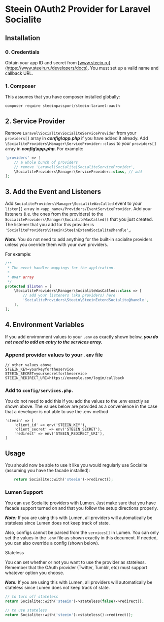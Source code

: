 # Steein OAuth2 Provider for Laravel Socialite


## Installation

### 0. Credentials

Obtain your app ID and secret from [www.steein.ru](https://www.steein.ru/developers/docs). You must set up a valid name and callback URL.

### 1. Composer
This assumes that you have composer installed globally:

```
composer require steeinpassport/steein-laravel-oauth
```

## 2. Service Provider

Remove ```Laravel\Socialite\SocialiteServiceProvider``` from your ```providers[]``` array in ***config\app.php*** if you have added it already.
Add ```\SocialiteProviders\Manager\ServiceProvider::class``` to your ```providers[]``` array in ***config\app.php***.
For example:

```php
'providers' => [
    // a whole bunch of providers
    // remove 'Laravel\Socialite\SocialiteServiceProvider',
    \SocialiteProviders\Manager\ServiceProvider::class, // add
];
```


## 3. Add the Event and Listeners

Add ```SocialiteProviders\Manager\SocialiteWasCalled``` event to your ```listen[]``` array in ```<app_name>/Providers/EventServiceProvider```.
Add your listeners (i.e. the ones from the providers) to the ```SocialiteProviders\Manager\SocialiteWasCalled[]``` that you just created.
The listener that you add for this provider is ```'SocialiteProviders\Steein\SteeinExtendSocialite@handle'```,.

***Note:*** You do not need to add anything for the built-in socialite providers unless you override them with your own providers.

For example:

```php
/**
 * The event handler mappings for the application.
 *
 * @var array
 */
protected $listen = [
    \SocialiteProviders\Manager\SocialiteWasCalled::class => [
        // add your listeners (aka providers) here
        'SocialiteProviders\Steein\SteeinExtendSocialite@handle',
    ],
];
```

## 4. Environment Variables

If you add environment values to your ```.env``` as exactly shown below, ***you do not need to add an entry to the services array.***

### Append provider values to your ```.env``` file

```
// other values above
STEEIN_KEY=yourkeyfortheservice
STEEIN_SECRET=yoursecretfortheservice
STEEIN_REDIRECT_URI=https://example.com/login/callback
```

### Add to ```config/services.php```.

You do not need to add this if you add the values to the .env exactly as shown above. The values below are provided as a convenience in the case that a developer is not able to use the .env method

```
'steein' => [
    'client_id' => env('STEEIN_KEY'),
    'client_secret' => env('STEEIN_SECRET'),
    'redirect' => env('STEEIN_REDIRECT_URI'),  
]
```
## Usage

You should now be able to use it like you would regularly use Socialite (assuming you have the facade installed):

```php
    return Socialite::with('steein')->redirect();
```


### Lumen Support

You can use Socialite providers with Lumen. Just make sure that you have facade support turned on and that you follow the setup directions properly.

***Note:*** If you are using this with Lumen, all providers will automatically be stateless since Lumen does not keep track of state.

Also, configs cannot be parsed from the ```services[]``` in Lumen. You can only set the values in the ```.env``` file as shown exactly in this document. If needed, you can also override a config (shown below).

Stateless

You can set whether or not you want to use the provider as stateless. Remember that the OAuth provider (Twitter, Tumblr, etc) must support whatever option you choose.

***Note:*** If you are using this with Lumen, all providers will automatically be stateless since Lumen does not keep track of state.

```php
// to turn off stateless
return Socialite::with('steein')->stateless(false)->redirect();

// to use stateless
return Socialite::with('steein')->stateless()->redirect();
```